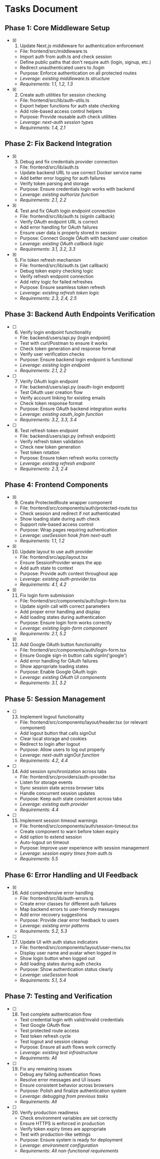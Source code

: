 # Tasks Document

## Phase 1: Core Middleware Setup

- [x] 1. Update Next.js middleware for authentication enforcement
  - File: frontend/src/middleware.ts
  - Import auth from auth.ts and check session
  - Define public paths that don't require auth (login, signup, etc.)
  - Redirect unauthenticated users to /login
  - Purpose: Enforce authentication on all protected routes
  - _Leverage: existing middleware.ts structure_
  - _Requirements: 1.1, 1.2, 1.3_

- [x] 2. Create auth utilities for session checking
  - File: frontend/src/lib/auth-utils.ts
  - Export helper functions for auth state checking
  - Add role-based access control helpers
  - Purpose: Provide reusable auth check utilities
  - _Leverage: next-auth session types_
  - _Requirements: 1.4, 2.1_

## Phase 2: Fix Backend Integration

- [x] 3. Debug and fix credentials provider connection
  - File: frontend/src/lib/auth.ts
  - Update backend URL to use correct Docker service name
  - Add better error logging for auth failures
  - Verify token parsing and storage
  - Purpose: Ensure credentials login works with backend
  - _Leverage: existing authorize function_
  - _Requirements: 2.1, 2.2_

- [x] 4. Test and fix OAuth login endpoint connection
  - File: frontend/src/lib/auth.ts (signIn callback)
  - Verify OAuth endpoint URL is correct
  - Add error handling for OAuth failures
  - Ensure user data is properly stored in session
  - Purpose: Connect Google OAuth with backend user creation
  - _Leverage: existing OAuth callback logic_
  - _Requirements: 3.1, 3.2, 3.3_

- [x] 5. Fix token refresh mechanism
  - File: frontend/src/lib/auth.ts (jwt callback)
  - Debug token expiry checking logic
  - Verify refresh endpoint connection
  - Add retry logic for failed refreshes
  - Purpose: Ensure seamless token refresh
  - _Leverage: existing refresh token logic_
  - _Requirements: 2.3, 2.4, 2.5_

## Phase 3: Backend Auth Endpoints Verification

- [ ] 6. Verify login endpoint functionality
  - File: backend/users/api.py (login endpoint)
  - Test with curl/Postman to ensure it works
  - Check token generation and response format
  - Verify user verification checks
  - Purpose: Ensure backend login endpoint is functional
  - _Leverage: existing login endpoint_
  - _Requirements: 2.1, 2.2_

- [ ] 7. Verify OAuth login endpoint
  - File: backend/users/api.py (oauth-login endpoint)
  - Test OAuth user creation flow
  - Verify account linking for existing emails
  - Check token response format
  - Purpose: Ensure OAuth backend integration works
  - _Leverage: existing oauth_login function_
  - _Requirements: 3.2, 3.3, 3.4_

- [ ] 8. Test refresh token endpoint
  - File: backend/users/api.py (refresh endpoint)
  - Verify refresh token validation
  - Check new token generation
  - Test token rotation
  - Purpose: Ensure token refresh works correctly
  - _Leverage: existing refresh endpoint_
  - _Requirements: 2.3, 2.4_

## Phase 4: Frontend Components

- [x] 9. Create ProtectedRoute wrapper component
  - File: frontend/src/components/auth/protected-route.tsx
  - Check session and redirect if not authenticated
  - Show loading state during auth check
  - Support role-based access control
  - Purpose: Wrap pages requiring authentication
  - _Leverage: useSession hook from next-auth_
  - _Requirements: 1.1, 1.2_

- [x] 10. Update layout to use auth provider
  - File: frontend/src/app/layout.tsx
  - Ensure SessionProvider wraps the app
  - Add auth state to context
  - Purpose: Provide auth context throughout app
  - _Leverage: existing auth-provider.tsx_
  - _Requirements: 4.1, 4.2_

- [x] 11. Fix login form submission
  - File: frontend/src/components/auth/login-form.tsx
  - Update signIn call with correct parameters
  - Add proper error handling and display
  - Add loading states during authentication
  - Purpose: Ensure login form works correctly
  - _Leverage: existing login-form component_
  - _Requirements: 2.1, 5.2_

- [x] 12. Add Google OAuth button functionality
  - File: frontend/src/components/auth/login-form.tsx
  - Ensure Google sign-in button calls signIn('google')
  - Add error handling for OAuth failures
  - Show appropriate loading states
  - Purpose: Enable Google OAuth login
  - _Leverage: existing OAuth UI components_
  - _Requirements: 3.1, 3.2_

## Phase 5: Session Management

- [ ] 13. Implement logout functionality
  - File: frontend/src/components/layout/header.tsx (or relevant component)
  - Add logout button that calls signOut
  - Clear local storage and cookies
  - Redirect to login after logout
  - Purpose: Allow users to log out properly
  - _Leverage: next-auth signOut function_
  - _Requirements: 4.2, 4.4_

- [ ] 14. Add session synchronization across tabs
  - File: frontend/src/providers/auth-provider.tsx
  - Listen for storage events
  - Sync session state across browser tabs
  - Handle concurrent session updates
  - Purpose: Keep auth state consistent across tabs
  - _Leverage: existing auth provider_
  - _Requirements: 4.4_

- [ ] 15. Implement session timeout warnings
  - File: frontend/src/components/auth/session-timeout.tsx
  - Create component to warn before token expiry
  - Add option to extend session
  - Auto-logout on timeout
  - Purpose: Improve user experience with session management
  - _Leverage: session expiry times from auth.ts_
  - _Requirements: 5.5_

## Phase 6: Error Handling and UI Feedback

- [x] 16. Add comprehensive error handling
  - File: frontend/src/lib/auth-errors.ts
  - Create error classes for different auth failures
  - Map backend errors to user-friendly messages
  - Add error recovery suggestions
  - Purpose: Provide clear error feedback to users
  - _Leverage: existing error patterns_
  - _Requirements: 5.2, 5.3_

- [ ] 17. Update UI with auth status indicators
  - File: frontend/src/components/layout/user-menu.tsx
  - Display user name and avatar when logged in
  - Show login button when logged out
  - Add loading states during auth checks
  - Purpose: Show authentication status clearly
  - _Leverage: useSession hook_
  - _Requirements: 5.1, 5.4_

## Phase 7: Testing and Verification

- [ ] 18. Test complete authentication flow
  - Test credential login with valid/invalid credentials
  - Test Google OAuth flow
  - Test protected route access
  - Test token refresh cycle
  - Test logout and session cleanup
  - Purpose: Ensure all auth flows work correctly
  - _Leverage: existing test infrastructure_
  - _Requirements: All_

- [ ] 19. Fix any remaining issues
  - Debug any failing authentication flows
  - Resolve error messages and UI issues
  - Ensure consistent behavior across browsers
  - Purpose: Polish and finalize authentication system
  - _Leverage: debugging from previous tasks_
  - _Requirements: All_

- [ ] 20. Verify production readiness
  - Check environment variables are set correctly
  - Ensure HTTPS is enforced in production
  - Verify token expiry times are appropriate
  - Test with production-like settings
  - Purpose: Ensure system is ready for deployment
  - _Leverage: environment configuration_
  - _Requirements: All non-functional requirements_